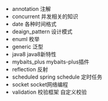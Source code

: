 * annotation     注解
* concurrent     并发相关的知识
* date           各种时间格式
* deaign_pattern 设计模式
* enuml          枚举
* generic        泛型
* java8          java8新特性
* mybaits_plus   mybaits-plus插件
* reflection     反射
* scheduled      spring schedule 定时任务
* socket         socket网络编程
* validation     校验框架 自定义校验